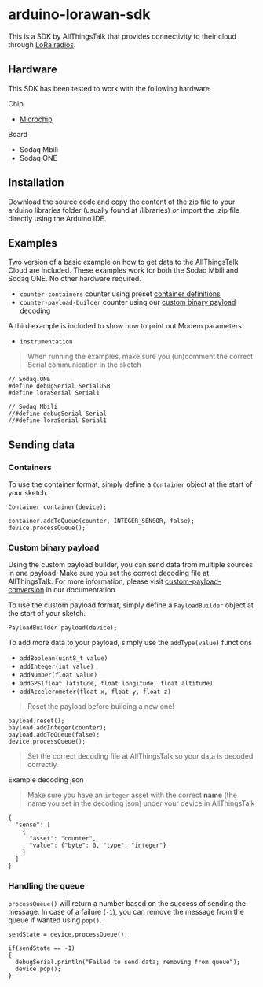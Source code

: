 # arduino-lorawan-sdk

This is a SDK by AllThingsTalk that provides connectivity to their cloud through [LoRa radios](https://www.lora-alliance.org/What-Is-LoRa/Technology).  

## Hardware

This SDK has been tested to work with the following hardware

Chip
- [Microchip](http://www.microchip.com/wwwproducts/Devices.aspx?product=RN2483)

Board
- Sodaq Mbili
- Sodaq ONE

## Installation

Download the source code and copy the content of the zip file to your arduino libraries folder (usually found at /libraries) _or_ import the .zip file directly using the Arduino IDE.

## Examples

Two version of a basic example on how to get data to the AllThingsTalk Cloud are included. These examples work for both the Sodaq Mbili and Sodaq ONE. No other hardware required.
* `counter-containers` counter using preset [container definitions](http://docs.allthingstalk.com/developers/data/default-payload-conversion/)
* `counter-payload-builder` counter using our [custom binary payload decoding](http://docs.allthingstalk.com/developers/data/custom-payload-conversion/)

A third example is included to show how to print out Modem parameters
* `instrumentation`

> When running the examples, make sure you (un)comment the correct Serial communication in the sketch
```
// Sodaq ONE
#define debugSerial SerialUSB
#define loraSerial Serial1

// Sodaq Mbili
//#define debugSerial Serial
//#define loraSerial Serial1
```

## Sending data

### Containers

To use the container format, simply define a `Container` object at the start of your sketch.

```
Container container(device);
```
```
container.addToQueue(counter, INTEGER_SENSOR, false);
device.processQueue();
```

### Custom binary payload

Using the custom payload builder, you can send data from multiple sources in one payload. Make sure you set the correct decoding file at AllThingsTalk.
For more information, please visit [custom-payload-conversion](http://docs.allthingstalk.com/developers/data/custom-payload-conversion/) in our documentation.

To use the custom payload format, simply define a `PayloadBuilder` object at the start of your sketch.

```
PayloadBuilder payload(device);
```

To add more data to your payload, simply use the `addType(value)` functions

* `addBoolean(uint8_t value)`
* `addInteger(int value)`
* `addNumber(float value)`
* `addGPS(float latitude, float longitude, float altitude)`
* `addAccelerometer(float x, float y, float z)`

> Reset the payload before building a new one!

```
payload.reset();
payload.addInteger(counter);
payload.addToQueue(false);
device.processQueue();
```

> Set the correct decoding file at AllThingsTalk so your data is decoded correctly.

Example decoding json

> Make sure you have an `integer` asset with the correct **name** (the name you set in the decoding json) under your device in AllThingsTalk

```
{
  "sense": [
    {
      "asset": "counter",
      "value": {"byte": 0, "type": "integer"}
    }
  ]
}
```

### Handling the queue

`processQueue()` will return a number based on the success of sending the message.
In case of a failure (`-1`), you can remove the message from the queue if wanted using `pop()`.

```
sendState = device.processQueue();

if(sendState == -1)
{
  debugSerial.println("Failed to send data; removing from queue");
  device.pop();
}

```